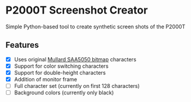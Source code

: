 # P2000T Screenshot Creator

Simple Python-based tool to create synthetic screen shots of the P2000T

## Features

* [x] Uses original [Mullard SAA5050 bitmap](https://en.wikipedia.org/wiki/Mullard_SAA5050) characters
* [x] Support for color switching characters
* [x] Support for double-height characters
* [x] Addition of monitor frame
* [ ] Full character set (currently on first 128 characters)
* [ ] Background colors (currently only black)